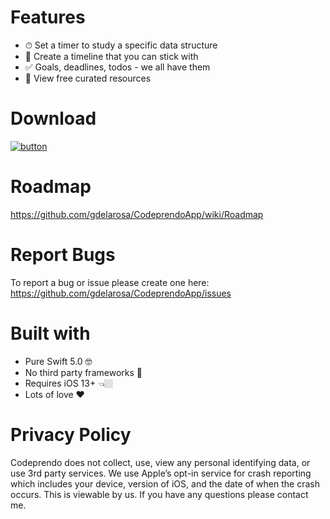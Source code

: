 # Features
- ⏱ Set a timer to study a specific data structure
- 📱 Create a timeline that you can stick with
- ✅ Goals, deadlines, todos - we all have them
- 🌟 View free curated resources

# Download 
[![button](https://user-images.githubusercontent.com/9616943/53190156-ce6f4300-35bd-11e9-881b-81c41cfaf025.png)](https://apps.apple.com/us/app/id1514512697)

# Roadmap 
https://github.com/gdelarosa/CodeprendoApp/wiki/Roadmap 

# Report Bugs 
To report a bug or issue please create one here: https://github.com/gdelarosa/CodeprendoApp/issues

# Built with
- Pure Swift 5.0 🤓
- No third party frameworks 🚫
- Requires iOS 13+ 👈🏼
- Lots of love ❤️


# Privacy Policy                                                                         
Codeprendo does not collect, use, view any personal identifying data, or use 3rd party services. We use Apple’s opt-in service for crash reporting which includes your device, version of iOS, and the date of when the crash occurs. This is viewable by us. If you have any questions please contact me.
